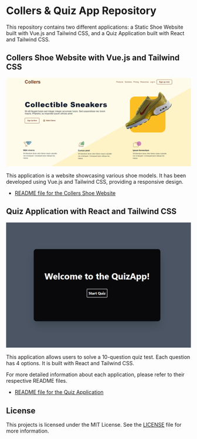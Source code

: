 # Collers & Quiz App Repository

This repository contains two different applications: a Static Shoe Website built with Vue.js and Tailwind CSS, and a Quiz Application built with React and Tailwind CSS.

## Collers Shoe Website with Vue.js and Tailwind CSS

![Collers Screenshot](./case/img/home.png)

This application is a website showcasing various shoe models. It has been developed using Vue.js and Tailwind CSS, providing a responsive design.

- [README file for the Collers Shoe Website](./case/README.md)

## Quiz Application with React and Tailwind CSS

![Quiz App Screenshot](./quiz/img/home.png)

This application allows users to solve a 10-question quiz test. Each question has 4 options. It is built with React and Tailwind CSS.

For more detailed information about each application, please refer to their respective README files.

- [README file for the Quiz Application](./quiz/README.md)

## License

This projects is licensed under the MIT License. See the [LICENSE](LICENSE) file for more information.